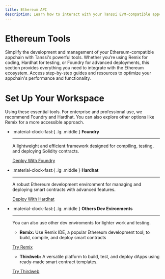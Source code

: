 ```yaml
---
title: Ethereum API
description: Learn how to interact with your Tanssi EVM-compatible appchain through the Ethereum API with different Ethereum tools like Remix, Hardhat, Foundry, and more.
---
```


# Ethereum Tools

Simplify the development and management of your Ethereum-compatible appchain with Tanssi's powerful tools. Whether you’re using Remix for coding, Hardhat for testing, or Foundry for advanced deployments, this section provides everything you need to integrate with the Ethereum ecosystem. Access step-by-step guides and resources to optimize your appchain's performance and functionality.

# Set Up Your Workspace

Using these essential tools. For enterprise and professional use, we recommend Foundry and Hardhat. You can also explore other options like Remix for a more accessible approach.

<div class="grid cards" markdown>

-   :material-clock-fast:{ .lg .middle } __Foundry__

    ---
    
    A lightweight and efficient framework designed for compiling, testing, and deploying Solidity contracts.

    [Deploy With Foundry](#) 

-   :material-clock-fast:{ .lg .middle } __Hardhat__

    ---
    
    A robust Ethereum development environment for managing and deploying smart contracts with advanced features.

    [Deploy With Hardhat](#) 

</div>

<div class="grid cards" markdown>

-   :material-clock-fast:{ .lg .middle } __Others Dev Evironments__

    ---
    
    You can also use other dev enviroments for lighter work and testing.
    
    - **Remix:** Use Remix IDE, a popular Ethereum development tool, to build, compile, and deploy smart contracts
      
    [Try Remix](#)  
  
    - **Thirdweb:** A versatile platform to build, test, and deploy dApps using ready-made smart contract templates.
      
    [Try Thirdweb](#) 
  
    
</div>
